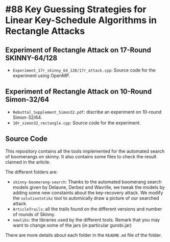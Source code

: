 #88 Key Guessing Strategies for Linear Key-Schedule Algorithms in Rectangle Attacks
===
Experiment of Rectangle Attack on 17-Round SKINNY-64/128
---
* `Experiment_17r_skinny_64_128/17r_attack.cpp`: Source code for the experiment using OpenMP.

Experiment of Rectangle Attack on 10-Round Simon-32/64
---
* `Rebuttal_Supplement_Simon32.pdf`: discribe an experiment on 10-round Simon-32/64.
* `10r_simon32_rectangle.cpp`: Source code for the experiment.


Source Code
---
This repository contains all the tools implemented for the automated search of boomerangs on skinny. It also contains some files to check the result claimed in the article.

The different folders are:
* `skinny-boomerang-search`: Thanks to the automated boomerang search models given by Delaune, Derbez and Wavrille, we tweak the models by adding some new constaints about the key-recovery attack. We modify the `solutiontotikz` tool to automically draw a picture of our searched attack.
* `ArticleTrails`: all the trails found on the different versions and number of rounds of Skinny.
* `newlibs`: the libraries used by the different tools. Remark that you may want to change some of the jars (in particular gurobi.jar)


There are more details about each folder in the `README.md` file of the folder.

